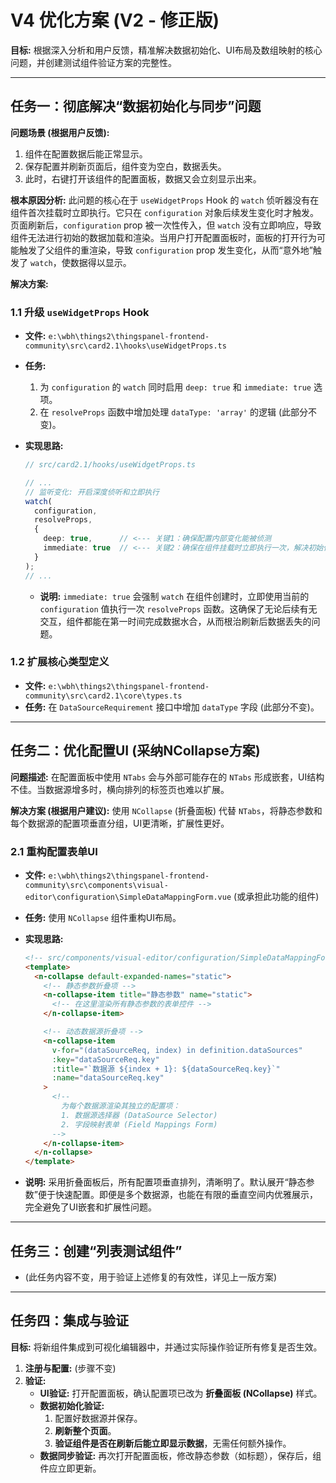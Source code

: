# V4 优化方案 (V2 - 修正版)

**目标:** 根据深入分析和用户反馈，精准解决数据初始化、UI布局及数组映射的核心问题，并创建测试组件验证方案的完整性。

---

## 任务一：彻底解决“数据初始化与同步”问题

**问题场景 (根据用户反馈):**
1.  组件在配置数据后能正常显示。
2.  保存配置并刷新页面后，组件变为空白，数据丢失。
3.  此时，右键打开该组件的配置面板，数据又会立刻显示出来。

**根本原因分析:**
此问题的核心在于 `useWidgetProps` Hook 的 `watch` 侦听器没有在组件首次挂载时立即执行。它只在 `configuration` 对象后续发生变化时才触发。页面刷新后，`configuration` prop 被一次性传入，但 `watch` 没有立即响应，导致组件无法进行初始的数据加载和渲染。当用户打开配置面板时，面板的打开行为可能触发了父组件的重渲染，导致 `configuration` prop 发生变化，从而“意外地”触发了 `watch`，使数据得以显示。

**解决方案:**

### 1.1 升级 `useWidgetProps` Hook

*   **文件:** `e:\wbh\things2\thingspanel-frontend-community\src\card2.1\hooks\useWidgetProps.ts`
*   **任务:**
    1.  为 `configuration` 的 `watch` 同时启用 `deep: true` 和 `immediate: true` 选项。
    2.  在 `resolveProps` 函数中增加处理 `dataType: 'array'` 的逻辑 (此部分不变)。

*   **实现思路:**

    ```typescript
    // src/card2.1/hooks/useWidgetProps.ts

    // ...
    // 监听变化: 开启深度侦听和立即执行
    watch(
      configuration,
      resolveProps,
      {
        deep: true,      // <--- 关键1：确保配置内部变化能被侦测
        immediate: true  // <--- 关键2：确保在组件挂载时立即执行一次，解决初始化问题
      }
    );
    // ...
    ```
    *   **说明:** `immediate: true` 会强制 `watch` 在组件创建时，立即使用当前的 `configuration` 值执行一次 `resolveProps` 函数。这确保了无论后续有无交互，组件都能在第一时间完成数据水合，从而根治刷新后数据丢失的问题。

### 1.2 扩展核心类型定义

*   **文件:** `e:\wbh\things2\thingspanel-frontend-community\src\card2.1\core\types.ts`
*   **任务:** 在 `DataSourceRequirement` 接口中增加 `dataType` 字段 (此部分不变)。

---

## 任务二：优化配置UI (采纳NCollapse方案)

**问题描述:** 在配置面板中使用 `NTabs` 会与外部可能存在的 `NTabs` 形成嵌套，UI结构不佳。当数据源增多时，横向排列的标签页也难以扩展。

**解决方案 (根据用户建议):** 使用 `NCollapse` (折叠面板) 代替 `NTabs`，将静态参数和每个数据源的配置项垂直分组，UI更清晰，扩展性更好。

### 2.1 重构配置表单UI

*   **文件:** `e:\wbh\things2\thingspanel-frontend-community\src\components\visual-editor\configuration\SimpleDataMappingForm.vue` (或承担此功能的组件)
*   **任务:** 使用 `NCollapse` 组件重构UI布局。

*   **实现思路:**
    ```html
    <!-- src/components/visual-editor/configuration/SimpleDataMappingForm.vue -->
    <template>
      <n-collapse default-expanded-names="static">
        <!-- 静态参数折叠项 -->
        <n-collapse-item title="静态参数" name="static">
          <!-- 在这里渲染所有静态参数的表单控件 -->
        </n-collapse-item>

        <!-- 动态数据源折叠项 -->
        <n-collapse-item
          v-for="(dataSourceReq, index) in definition.dataSources"
          :key="dataSourceReq.key"
          :title="`数据源 ${index + 1}: ${dataSourceReq.key}`"
          :name="dataSourceReq.key"
        >
          <!-- 
            为每个数据源渲染其独立的配置项：
            1. 数据源选择器 (DataSource Selector)
            2. 字段映射表单 (Field Mappings Form)
          -->
        </n-collapse-item>
      </n-collapse>
    </template>
    ```
*   **说明:** 采用折叠面板后，所有配置项垂直排列，清晰明了。默认展开“静态参数”便于快速配置。即便是多个数据源，也能在有限的垂直空间内优雅展示，完全避免了UI嵌套和扩展性问题。

---

## 任务三：创建“列表测试组件”

*   (此任务内容不变，用于验证上述修复的有效性，详见上一版方案)

---

## 任务四：集成与验证

**目标:** 将新组件集成到可视化编辑器中，并通过实际操作验证所有修复是否生效。

1.  **注册与配置:** (步骤不变)
2.  **验证:**
    *   **UI验证:** 打开配置面板，确认配置项已改为 **折叠面板 (NCollapse)** 样式。
    *   **数据初始化验证:**
        1.  配置好数据源并保存。
        2.  **刷新整个页面**。
        3.  **验证组件是否在刷新后能立即显示数据**，无需任何额外操作。
    *   **数据同步验证:** 再次打开配置面板，修改静态参数（如标题），保存后，组件应立即更新。
